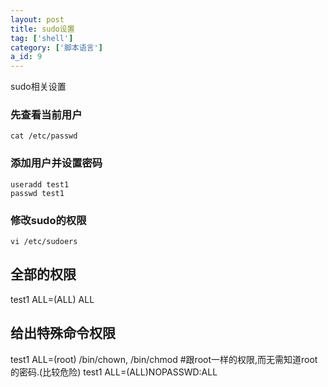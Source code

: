 ```yaml
---
layout: post
title: sudo设置
tag: ['shell']
category: ['脚本语言']
a_id: 9
---
```


sudo相关设置

### 先查看当前用户
```
cat /etc/passwd
```

### 添加用户并设置密码
```
useradd test1
passwd test1
```
### 修改sudo的权限
```
vi /etc/sudoers
```
## 全部的权限
test1    ALL=(ALL)       ALL
## 给出特殊命令权限
test1 ALL=(root) /bin/chown, /bin/chmod
#跟root一样的权限,而无需知道root的密码.(比较危险)
test1   ALL=(ALL)NOPASSWD:ALL

